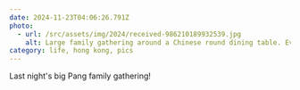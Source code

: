 ```yaml
---
date: 2024-11-23T04:06:26.791Z
photo:
  - url: /src/assets/img/2024/received-986210189932539.jpg
    alt: Large family gathering around a Chinese round dining table. Everyone is happy and the atmosphere is warm and inviting.
category: life, hong kong, pics
---
```


Last night's big Pang family gathering!
